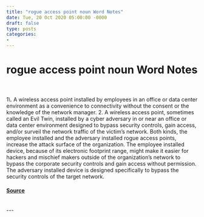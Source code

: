 ```yaml
---
title: "rogue access point noun Word Notes"
date: Tue, 20 Oct 2020 05:00:00 -0000
draft: false
type: posts
categories: 
- 
---
```

# rogue access point noun Word Notes

<br/>

<br/>
1\. A wireless access point installed by employees in an office or data center environment as a convenience to connectivity without the consent or the knowledge of the network manager. 2. A wireless access point, sometimes called an Evil Twin, installed by a cyber adversary in or near an office or data center environment designed to bypass security controls, gain access, and/or surveil the network traffic of the victim’s network. Both kinds, the employee installed and the adversary installed rogue access points, increase the attack surface of the organization. The employee installed device, because of its electronic footprint range, might make it easier for hackers and mischief makers outside of the organization’s network to bypass the corporate security controls and gain access without permission. The adversary installed device is designed specifically to bypass the security controls of the target network.

#### [Source](https://thecyberwire.com/podcasts/word-notes/10/notes)

<br/>
---
